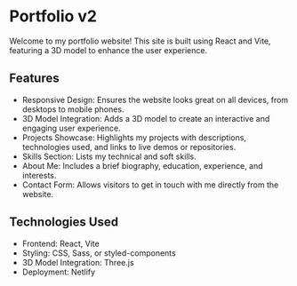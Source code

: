 # Portfolio v2
Welcome to my portfolio website! This site is built using React and Vite, featuring a 3D model to enhance the user experience.

## Features
- Responsive Design: Ensures the website looks great on all devices, from desktops to mobile phones.
- 3D Model Integration: Adds a 3D model to create an interactive and engaging user experience.
- Projects Showcase: Highlights my projects with descriptions, technologies used, and links to live demos or repositories.
- Skills Section: Lists my technical and soft skills.
- About Me: Includes a brief biography, education, experience, and interests.
- Contact Form: Allows visitors to get in touch with me directly from the website.

## Technologies Used
- Frontend: React, Vite
- Styling: CSS, Sass, or styled-components
- 3D Model Integration: Three.js
- Deployment: Netlify

